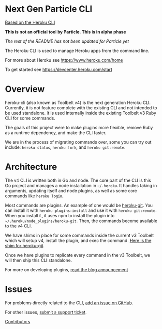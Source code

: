 Next Gen Particle CLI
==========

[Based on the Heroku CLI](https://github.com/heroku/heroku-cli)

**This is not an official tool by Particle. This is in alpha phase**

*The rest of the README has not been updated for Particle yet*

The Heroku CLI is used to manage Heroku apps from the command line.

For more about Heroku see <https://www.heroku.com/home>

To get started see <https://devcenter.heroku.com/start>

Overview
========

heroku-cli (also known as Toolbelt v4) is the next generation Heroku CLI. Currently, it is not feature complete with the existing CLI and not intended to be used standalone. It is used internally inside the existing Toolbelt v3 Ruby CLI for some commands.

The goals of this project were to make plugins more flexible, remove Ruby as a runtime dependency, and make the CLI faster.

We are in the process of migrating commands over, some you can try out include: `heroku status`, `heroku fork`, and `heroku git:remote`.

Architecture
============

The v4 CLI is written both in Go and node. The core part of the CLI is this Go project and manages a node installation in `~/.heroku`. It handles taking in arguments, updating itself and node plugins, as well as some core commands like `heroku login`.

Most commands are plugins. An example of one would be [heroku-git](https://github.com/heroku/heroku-git). You can install it with `heroku plugins:install` and use it with `heroku git:remote`. When you install it, it uses npm to install the plugin into `~/.heroku/node_plugins/heroku-git`. Then, the commands become available to the v4 CLI.

We have shims in place for some commands inside the current v3 Toolbelt which will setup v4, install the plugin, and exec the command. [Here is the shim for heroku-git](https://github.com/heroku/heroku/blob/master/lib/heroku/command/git.rb#L47).

Once we have plugins to replicate every command in the v3 Toolbelt, we will then ship this CLI standalone.

For more on developing plugins, [read the blog announcement](https://blog.heroku.com/archives/2015/3/19/making_cli_plugins_better_with_a_new_architecture)

Issues
======

For problems directly related to the CLI, [add an issue on GitHub](https://github.com/heroku/heroku-cli/issues/new).

For other issues, [submit a support ticket](https://help.heroku.com/).

[Contributors](https://github.com/heroku/heroku-cli/contributors)
